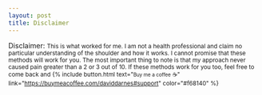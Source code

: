 ```yaml
---
layout: post
title: Disclaimer
---
```


<!-- {% highlight js %} -->
 Disclaimer: <small>This is what worked for me. I am not a health professional and claim no particular understanding of the shoulder and how it works. I cannot promise that these methods will work for you. The most important thing to note is that my approach never caused pain greater than a 2 or 3 out of 10. If these methods work for you too, feel free to come back and {% include button.html text="<small>Buy me a coffee</small> ☕️" link="https://buymeacoffee.com/daviddarnes#support" color="#f68140" %} 
<!-- {% endhighlight %} -->
 